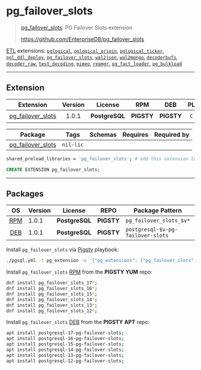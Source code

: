 # pg_failover_slots


> [pg_failover_slots](https://github.com/EnterpriseDB/pg_failover_slots): PG Failover Slots extension
>
> https://github.com/EnterpriseDB/pg_failover_slots





[ETL](/etl) extensions: [`pglogical`](/pglogical), [`pglogical_origin`](/pglogical_origin), [`pglogical_ticker`](/pglogical_ticker), [`pgl_ddl_deploy`](/pgl_ddl_deploy), [`pg_failover_slots`](/pg_failover_slots), [`wal2json`](/wal2json), [`wal2mongo`](/wal2mongo), [`decoderbufs`](/decoderbufs), [`decoder_raw`](/decoder_raw), [`test_decoding`](/test_decoding), [`mimeo`](/mimeo), [`repmgr`](/repmgr), [`pg_fact_loader`](/pg_fact_loader), [`pg_bulkload`](/pg_bulkload)


-------
## Extension


| Extension | Version | License | RPM | DEB | PL | `Bin` | `LOAD` | `DYLIB` | `DDL` | `TRUST` | `RELOC` |
|-----------|:-------:|:-------:|:---:|:---:|:--:|:-----:|:------:|:-------:|:-----:|:-------:|:-------:|
| [pg_failover_slots](https://github.com/EnterpriseDB/pg_failover_slots) | 1.0.1 | **<span class="tcblue">PostgreSQL</span>** | **<span class="tcwarn">PIGSTY</span>** | **<span class="tcwarn">PIGSTY</span>** | `C` |  | <span class="tcred">❗</span> | <span class="tcblue">✔</span> | <span class="tcblue">✔</span> |  | <span class="tcblue">✔</span> |



| Package | Tags | Schemas | Requires | Required by |
|---------|------|---------|----------|-------------|
| [pg_failover_slots](/pg_failover_slots) | `nil-lic` |  |  |  |



```bash
shared_preload_libraries = 'pg_failover_slots'; # add this extension to postgresql.conf
```



```sql
CREATE EXTENSION pg_failover_slots;
```

-----------


## Packages


| OS | Version | License | REPO | Package Pattern | 17 | 16 | 15 | 14 | 13 | 12 | Dependency |
|:--:|---------|:-------:|:----:|-----------------|:--:|:--:|:--:|:--:|:--:|:--:|------------|
| [RPM](/rpm) | 1.0.1 | **<span class="tcblue">PostgreSQL</span>** | **<span class="tcwarn">PIGSTY</span>** | `pg_failover_slots_$v*` | **<span class="tcwarn">✔</span>** | **<span class="tcwarn">✔</span>** | **<span class="tcwarn">✔</span>** | **<span class="tcwarn">✔</span>** | **<span class="tcwarn">✔</span>** | **<span class="tcwarn">✔</span>** |  |
| [DEB](/deb) | 1.0.1 | **<span class="tcblue">PostgreSQL</span>** | **<span class="tcwarn">PIGSTY</span>** | `postgresql-$v-pg-failover-slots` | **<span class="tcwarn">✔</span>** | **<span class="tcwarn">✔</span>** | **<span class="tcwarn">✔</span>** | **<span class="tcwarn">✔</span>** | **<span class="tcwarn">✔</span>** | **<span class="tcwarn">✔</span>** |  |



Install `pg_failover_slots` via [Pigsty](https://pigsty.cc/docs/pgext/usage/install/) playbook:

```bash
./pgsql.yml -t pg_extension -e '{"pg_extensions": ["pg_failover_slots"]}'
```


Install `pg_failover_slots` [RPM](/rpm) from the **<span class="tcwarn">PIGSTY</span>** **YUM** repo:

```bash
dnf install pg_failover_slots_17*;
dnf install pg_failover_slots_16*;
dnf install pg_failover_slots_15*;
dnf install pg_failover_slots_14*;
dnf install pg_failover_slots_13*;
dnf install pg_failover_slots_12*;
```


Install `pg_failover_slots` [DEB](/deb) from the **<span class="tcwarn">PIGSTY</span>** **APT** repo:

```bash
apt install postgresql-17-pg-failover-slots;
apt install postgresql-16-pg-failover-slots;
apt install postgresql-15-pg-failover-slots;
apt install postgresql-14-pg-failover-slots;
apt install postgresql-13-pg-failover-slots;
apt install postgresql-12-pg-failover-slots;
```







